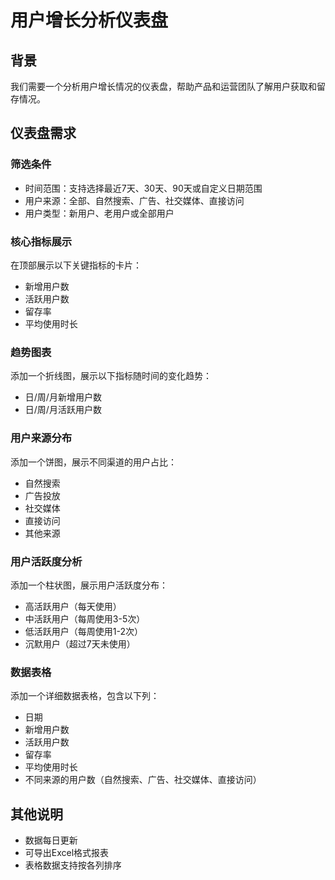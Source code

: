 # 用户增长分析仪表盘

## 背景
我们需要一个分析用户增长情况的仪表盘，帮助产品和运营团队了解用户获取和留存情况。

## 仪表盘需求

### 筛选条件
- 时间范围：支持选择最近7天、30天、90天或自定义日期范围
- 用户来源：全部、自然搜索、广告、社交媒体、直接访问
- 用户类型：新用户、老用户或全部用户

### 核心指标展示
在顶部展示以下关键指标的卡片：
- 新增用户数
- 活跃用户数
- 留存率
- 平均使用时长

### 趋势图表
添加一个折线图，展示以下指标随时间的变化趋势：
- 日/周/月新增用户数
- 日/周/月活跃用户数

### 用户来源分布
添加一个饼图，展示不同渠道的用户占比：
- 自然搜索
- 广告投放
- 社交媒体
- 直接访问
- 其他来源

### 用户活跃度分析
添加一个柱状图，展示用户活跃度分布：
- 高活跃用户（每天使用）
- 中活跃用户（每周使用3-5次）
- 低活跃用户（每周使用1-2次）
- 沉默用户（超过7天未使用）

### 数据表格
添加一个详细数据表格，包含以下列：
- 日期
- 新增用户数
- 活跃用户数
- 留存率
- 平均使用时长
- 不同来源的用户数（自然搜索、广告、社交媒体、直接访问）

## 其他说明
- 数据每日更新
- 可导出Excel格式报表
- 表格数据支持按各列排序 